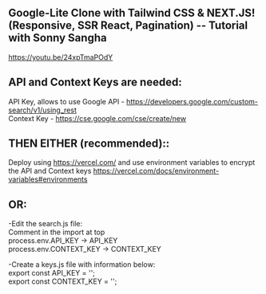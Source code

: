 ## Google-Lite Clone with Tailwind CSS & NEXT.JS! (Responsive, SSR React, Pagination) -- Tutorial with Sonny Sangha

https://youtu.be/24xpTmaPOdY

## API and Context Keys are needed:

API Key, allows to use Google API - https://developers.google.com/custom-search/v1/using_rest <br />
Context Key - https://cse.google.com/cse/create/new

## THEN EITHER (recommended)::

Deploy using https://vercel.com/ and use environment variables to encrypt the API and Context keys https://vercel.com/docs/environment-variables#environments

## OR:
-Edit the search.js file: <br />
Comment in the import at top <br />
process.env.API_KEY -> API_KEY <br />
process.env.CONTEXT_KEY -> CONTEXT_KEY <br />

-Create a keys.js file with information below: <br />
export const API_KEY = ''; <br />
export const CONTEXT_KEY = ''; <br />
